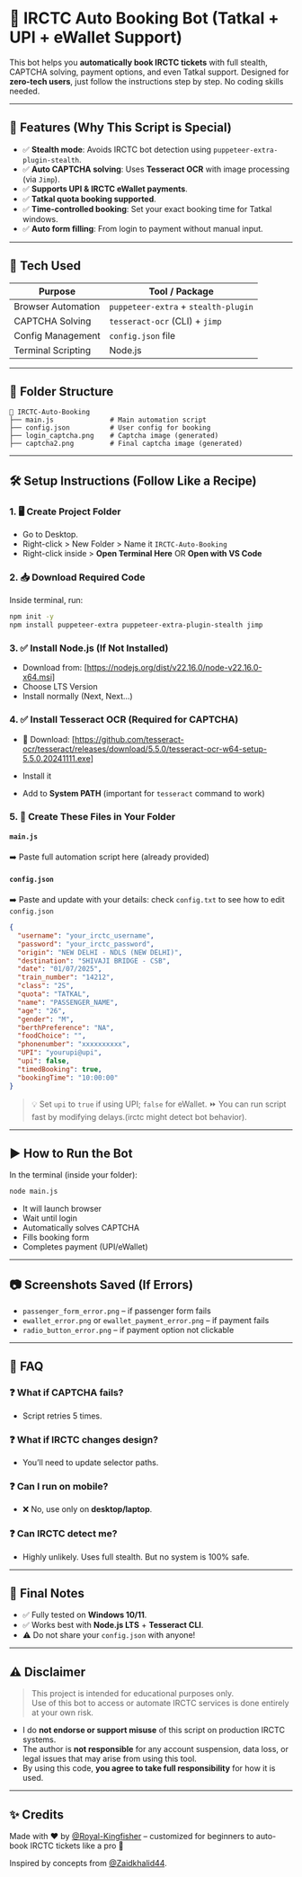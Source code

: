 # 🚄 IRCTC Auto Booking Bot (Tatkal + UPI + eWallet Support)

This bot helps you **automatically book IRCTC tickets** with full stealth, CAPTCHA solving, payment options, and even Tatkal support. Designed for **zero-tech users**, just follow the instructions step by step. No coding skills needed.

---

## 🌟 Features (Why This Script is Special)

* ✅ **Stealth mode**: Avoids IRCTC bot detection using `puppeteer-extra-plugin-stealth`.
* ✅ **Auto CAPTCHA solving**: Uses **Tesseract OCR** with image processing (via `Jimp`).
* ✅ **Supports UPI & IRCTC eWallet payments**.
* ✅ **Tatkal quota booking supported**.
* ✅ **Time-controlled booking**: Set your exact booking time for Tatkal windows.
* ✅ **Auto form filling**: From login to payment without manual input.

---

## 🧠 Tech Used

| Purpose            | Tool / Package                       |
| ------------------ | ------------------------------------ |
| Browser Automation | `puppeteer-extra` + `stealth-plugin` |
| CAPTCHA Solving    | `tesseract-ocr` (CLI) + `jimp`       |
| Config Management  | `config.json` file                   |
| Terminal Scripting | Node.js                              |

---

## 📁 Folder Structure

```
📁 IRCTC-Auto-Booking
├── main.js              # Main automation script
├── config.json          # User config for booking
├── login_captcha.png    # Captcha image (generated)
├── captcha2.png         # Final captcha image (generated)
```

---

## 🛠️ Setup Instructions (Follow Like a Recipe)

### 1. 🖥️ Create Project Folder

* Go to Desktop.
* Right-click > New Folder > Name it `IRCTC-Auto-Booking`
* Right-click inside > **Open Terminal Here** OR **Open with VS Code**

### 2. 📥 Download Required Code

Inside terminal, run:

```bash
npm init -y
npm install puppeteer-extra puppeteer-extra-plugin-stealth jimp
```

### 3. ✅ Install Node.js (If Not Installed)

* Download from: [https://nodejs.org/dist/v22.16.0/node-v22.16.0-x64.msi]
* Choose LTS Version
* Install normally (Next, Next...)

### 4. ✅ Install Tesseract OCR (Required for CAPTCHA)

* 🔗 Download: [https://github.com/tesseract-ocr/tesseract/releases/download/5.5.0/tesseract-ocr-w64-setup-5.5.0.20241111.exe]
  
* Install it
* Add to **System PATH** (important for `tesseract` command to work)

### 5. 📝 Create These Files in Your Folder

#### `main.js`

➡️ Paste full automation script here (already provided)

#### `config.json`

➡️ Paste and update with your details: check `config.txt` to see how to edit `config.json`

```json
{
  "username": "your_irctc_username",
  "password": "your_irctc_password",
  "origin": "NEW DELHI - NDLS (NEW DELHI)",
  "destination": "SHIVAJI BRIDGE - CSB",
  "date": "01/07/2025",
  "train_number": "14212",
  "class": "2S",
  "quota": "TATKAL",
  "name": "PASSENGER_NAME",
  "age": "26",
  "gender": "M",
  "berthPreference": "NA",
  "foodChoice": "",
  "phonenumber": "xxxxxxxxxx",
  "UPI": "yourupi@upi",
  "upi": false,
  "timedBooking": true,
  "bookingTime": "10:00:00"
}
```

> 💡 Set `upi` to `true` if using UPI; `false` for eWallet.
> ⏩ You can run script fast by modifying delays.(irctc might detect bot behavior).

---

## ▶️ How to Run the Bot

In the terminal (inside your folder):

```bash
node main.js
```

* It will launch browser
* Wait until login
* Automatically solves CAPTCHA
* Fills booking form
* Completes payment (UPI/eWallet)

---

## 📷 Screenshots Saved (If Errors)

* `passenger_form_error.png` – if passenger form fails
* `ewallet_error.png` or `ewallet_payment_error.png` – if payment fails
* `radio_button_error.png` – if payment option not clickable

---

## 🧠 FAQ

### ❓ What if CAPTCHA fails?

* Script retries 5 times.

### ❓ What if IRCTC changes design?

* You’ll need to update selector paths.

### ❓ Can I run on mobile?

* ❌ No, use only on **desktop/laptop**.

### ❓ Can IRCTC detect me?

* Highly unlikely. Uses full stealth. But no system is 100% safe.

---

## 📢 Final Notes

* ✅ Fully tested on **Windows 10/11**.
* ✅ Works best with **Node.js LTS** + **Tesseract CLI**.
* ⚠️ Do not share your `config.json` with anyone!

---

## ⚠️ Disclaimer

> This project is intended for educational purposes only.  
> Use of this bot to access or automate IRCTC services is done entirely at your own risk.

- I do **not endorse or support misuse** of this script on production IRCTC systems.
- The author is **not responsible** for any account suspension, data loss, or legal issues that may arise from using this tool.
- By using this code, **you agree to take full responsibility** for how it is used.

---

## ✨ Credits

Made with ❤️ by [@Royal-Kingfisher](https://github.com/Royal-Kingfisher) – customized for beginners to auto-book IRCTC tickets like a pro 🚀 

Inspired by concepts from [@Zaidkhalid44](https://github.com/Zaidkhalid44).


